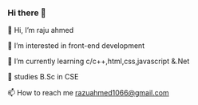 ### Hi there 👋

👋 Hi, I’m raju ahmed

👀 I’m interested in front-end development

🌱 I’m currently learning c/c++,html,css,javascript &.Net

💞️ studies B.Sc in CSE

📫 How to reach me razuahmed1066@gmail.com

